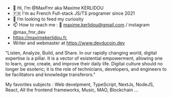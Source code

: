 - 👋 Hi, I’m @MaxFmr aka Maxime KERLIDOU
- 🇫🇷 I'm au French Full-stack JS/TS programer since 2021
- 💞️ I’m looking to feed my curiosity 
- 📫 How to reach me : 📧 maxime.kerlidou@gmail.com / instagram @max_fmr_dev 
-  https://maximekerlidou.fr,
-  Writer and webmaster at https://www.devducoin.dev


"Listen, Analyze, Build, and Share.
In our rapidly changing world, digital expertise is a pillar. It is a vector of existential empowerment, allowing one to learn, grow, create, and improve their daily life. Digital culture should no longer be esoteric; it is the role of technicians, developers, and engineers to be facilitators and knowledge transferors."


My favorites subjects : Web develpment, TypeScript, NextJs, NodeJS, React, All the frontend frameworks, Music, MAO, Blockchain ...

<!---
MaxFmr/MaxFmr is a ✨ special ✨ repository because its `README.md` (this file) appears on your GitHub profile.
You can click the Preview link to take a look at your changes.
--->
